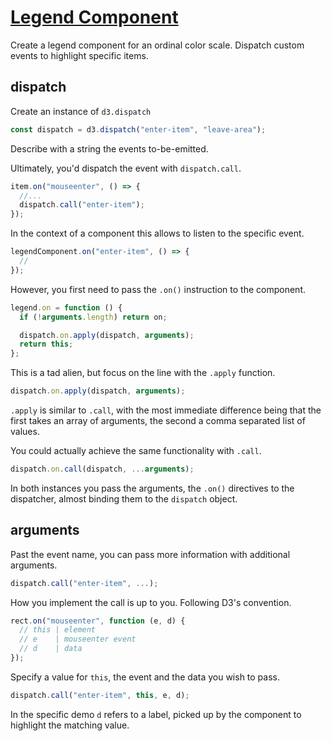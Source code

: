 # [Legend Component](https://codepen.io/borntofrappe/full/RwJEOyg)

Create a legend component for an ordinal color scale. Dispatch custom events to highlight specific items.

## dispatch

Create an instance of `d3.dispatch`

```js
const dispatch = d3.dispatch("enter-item", "leave-area");
```

Describe with a string the events to-be-emitted.

Ultimately, you'd dispatch the event with `dispatch.call`.

```js
item.on("mouseenter", () => {
  //...
  dispatch.call("enter-item");
});
```

In the context of a component this allows to listen to the specific event.

```js
legendComponent.on("enter-item", () => {
  //
});
```

However, you first need to pass the `.on()` instruction to the component.

```js
legend.on = function () {
  if (!arguments.length) return on;

  dispatch.on.apply(dispatch, arguments);
  return this;
};
```

This is a tad alien, but focus on the line with the `.apply` function.

```js
dispatch.on.apply(dispatch, arguments);
```

`.apply` is similar to `.call`, with the most immediate difference being that the first takes an array of arguments, the second a comma separated list of values.

You could actually achieve the same functionality with `.call`.

```js
dispatch.on.call(dispatch, ...arguments);
```

In both instances you pass the arguments, the `.on()` directives to the dispatcher, almost binding them to the `dispatch` object.

## arguments

Past the event name, you can pass more information with additional arguments.

```js
dispatch.call("enter-item", ...);
```

How you implement the call is up to you. Following D3's convention.

```js
rect.on("mouseenter", function (e, d) {
  // this | element
  // e    | mouseenter event
  // d    | data
});
```

Specify a value for `this`, the event and the data you wish to pass.

```js
dispatch.call("enter-item", this, e, d);
```

In the specific demo `d` refers to a label, picked up by the component to highlight the matching value.
